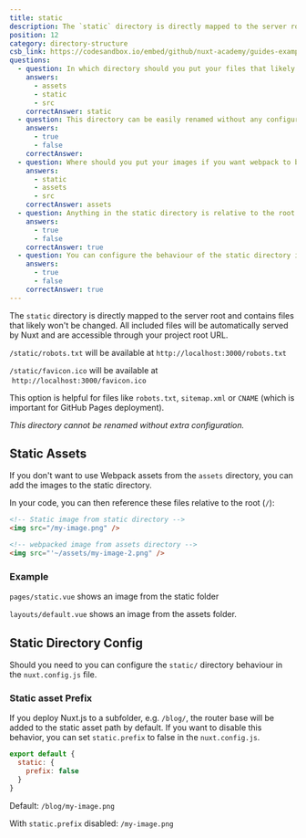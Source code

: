 ```yaml
---
title: static
description: The `static` directory is directly mapped to the server root () and contains files that likely won't be changed. All included files will be automatically served by Nuxt and are accessible through your project root URL.
position: 12
category: directory-structure
csb_link: https://codesandbox.io/embed/github/nuxt-academy/guides-examples/tree/master/04_directory_structure/13_static?fontsize=14&hidenavigation=1&theme=dark
questions:
  - question: In which directory should you put your files that likely won't be changed such as your favicon or robots.txt?
    answers:
      - assets
      - static
      - src
    correctAnswer: static
  - question: This directory can be easily renamed without any configuration
    answers:
      - true
      - false
    correctAnswer:
  - question: Where should you put your images if you want webpack to bundle them?
    answers:
      - static
      - assets
      - src
    correctAnswer: assets
  - question: Anything in the static directory is relative to the root directory
    answers:
      - true
      - false
    correctAnswer: true
  - question: You can configure the behaviour of the static directory in the nuxt.config.js
    answers:
      - true
      - false
    correctAnswer: true
---
```


The `static` directory is directly mapped to the server root and contains files that likely won't be changed. All included files will be automatically served by Nuxt and are accessible through your project root URL.

`/static/robots.txt` will be available at `http://localhost:3000/robots.txt`

`/static/favicon.ico` will be available at  `http://localhost:3000/favicon.ico`

This option is helpful for files like `robots.txt`, `sitemap.xml` or `CNAME` (which is important for GitHub Pages deployment).

<base-alert>

_This directory cannot be renamed without extra configuration._

</base-alert>

## Static Assets

If you don't want to use Webpack assets from the `assets` directory, you can add the images to the static directory.

In your code, you can then reference these files relative to the root (`/`):

```html
<!-- Static image from static directory -->
<img src="/my-image.png" />

<!-- webpacked image from assets directory -->
<img src="'~/assets/my-image-2.png" />
```

### Example

`pages/static.vue` shows an image from the static folder

`layouts/default.vue` shows an image from the assets folder.

<app-modal>
  <code-sandbox  :src="csb_link"></code-sandbox>
</app-modal>

## Static Directory Config

Should you need to you can configure the `static/` directory behaviour in the `nuxt.config.js` file.

### Static asset Prefix

If you deploy Nuxt.js to a subfolder, e.g. `/blog/`, the router base will be added to the static asset path by default. If you want to disable this behavior, you can set `static.prefix` to false in the `nuxt.config.js`.

```js
export default {
  static: {
    prefix: false
  }
}
```

Default: `/blog/my-image.png`

With `static.prefix` disabled: `/my-image.png`

<quiz :questions="questions"></quiz>
